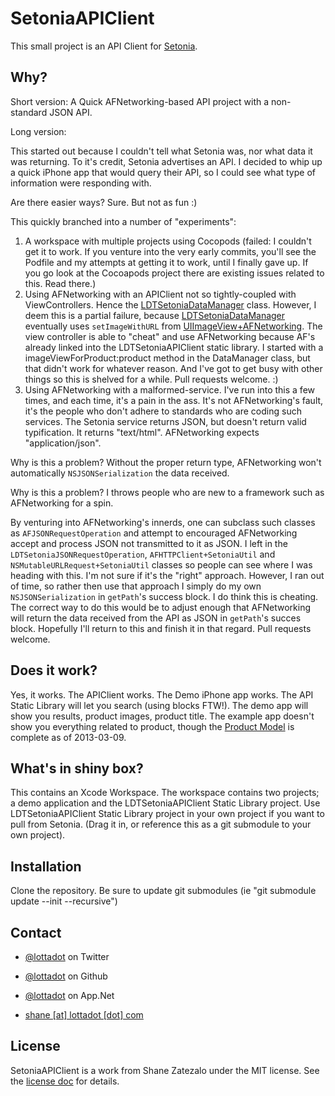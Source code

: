 SetoniaAPIClient
=====

This small project is an API Client for [Setonia](http://setonia.com).

## Why?

Short version: A Quick AFNetworking-based API project with a non-standard JSON API.

Long version:

This started out because I couldn't tell what Setonia was, nor what data it was returning. To it's credit, Setonia advertises an API. I decided to whip up a quick iPhone app that would query their API, so I could see what type of information were responding with.

Are there easier ways? Sure. But not as fun :)

This quickly branched into a number of "experiments":
1. A workspace with multiple projects using Cocopods (failed: I couldn't get it to work. If you venture into the very early commits, you'll see the Podfile and my attempts at getting it to work, until I finally gave up. If you go look at the Cocoapods project there are existing issues related to this. Read there.)
2. Using AFNetworking with an APIClient not so tightly-coupled with ViewControllers. Hence the [LDTSetoniaDataManager](https://github.com/lottadot/SetoniaAPIClient/blob/master/LDTSetoniaExample/LDTSetoniaExample/Classes/DataManager/LDTSetoniaDataManager.h) class. However, I deem this is a partial failure, because [LDTSetoniaDataManager](https://github.com/lottadot/SetoniaAPIClient/blob/master/LDTSetoniaExample/LDTSetoniaExample/Classes/Controllers/ProductDetail/LDTProductDetailViewController.h) eventually uses `setImageWithURL` from [UIImageView+AFNetworking](https://github.com/AFNetworking/AFNetworking/blob/master/AFNetworking/UIImageView%2BAFNetworking.h#L43). The view controller is able to "cheat" and use AFNetworking because AF's already linked into the LDTSetoniaAPIClient static library. I started with a imageViewForProduct:product method in the DataManager class, but that didn't work for whatever reason. And I've got to get busy with other things so this is shelved for a while. Pull requests welcome. :)
3. Using AFNetworking with a malformed-service. I've run into this a few times, and each time, it's a pain in the ass. It's not AFNetworking's fault, it's the people who don't adhere to standards who are coding such services. The Setonia service returns JSON, but doesn't return valid typification. It returns "text/html". AFNetworking expects "application/json".

Why is this a problem? Without the proper return type, AFNetworking won't automatically `NSJSONSerialization` the data received.

Why is this a problem? I throws people who are new to a framework such as AFNetworking for a spin.

By venturing into AFNetworking's innerds, one can subclass such classes as `AFJSONRequestOperation` and attempt to encouraged AFNetworking accept and process JSON not transmitted to it as JSON. I left in the `LDTSetoniaJSONRequestOperation`, `AFHTTPClient+SetoniaUtil` and `NSMutableURLRequest+SetoniaUtil` classes so people can see where I was heading with this. I'm not sure if it's the "right" approach. However, I ran out of time, so rather then use that approach I simply do my own `NSJSONSerialization` in `getPath`'s success block. I do think this is cheating. The correct way to do this would be to adjust enough that AFNetworking will return the data received from the API as JSON in `getPath`'s succes block. Hopefully I'll return to this and finish it in that regard. Pull requests welcome.

## Does it work?

Yes, it works. The APIClient works. The Demo iPhone app works. The API Static Library will let you search (using blocks FTW!). The demo app will show you results, product images, product title. The example app doesn't show you everything related to product, though the [Product Model](https://github.com/lottadot/SetoniaAPIClient/blob/master/LDTSetoniaExample/LDTSetoniaExample/Classes/Models/Product.h) is complete as of 2013-03-09.

## What's in shiny box?

This contains an Xcode Workspace. The workspace contains two projects; a demo application and the LDTSetoniaAPIClient Static Library project. Use LDTSetoniaAPIClient Static Library project in your own project if you want to pull from Setonia. (Drag it in, or reference this as a git submodule to your own project).

## Installation

Clone the repository.
Be sure to update git submodules (ie "git submodule update --init --recursive")

## Contact

* [@lottadot](https://twitter.com/lottadot) on Twitter
* [@lottadot](https://github.com/lottadot) on Github
* [@lottadot](https://alpha.app.net/lottadot) on App.Net

* <a href="mailTo:shane@lottadot.com">shane [at] lottadot [dot] com</a>

## License

SetoniaAPIClient is a work from Shane Zatezalo under the MIT license. See the [license doc](https://github.com/lottadot/SetoniaAPIClient/blob/master/LICENSE) for details.

